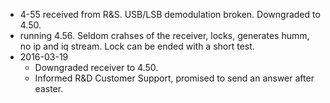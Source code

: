 
* 4-55 received from R&S. USB/LSB demodulation broken. Downgraded to 4.50.
* running 4.56. Seldom crahses of the receiver, locks, generates humm, no ip and iq stream. Lock can be ended with a short test.
* 2016-03-19
    * Downgraded receiver to 4.50.
    * Informed R&D Customer Support, promised to send an answer after easter.


